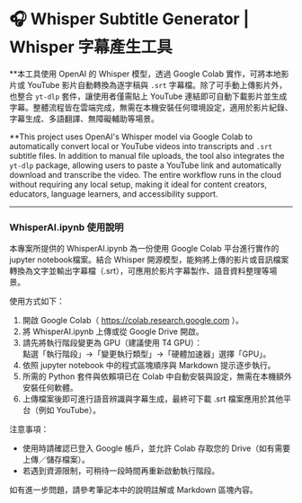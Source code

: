 # 🎧 Whisper Subtitle Generator | Whisper 字幕產生工具

**本工具使用 OpenAI 的 Whisper 模型，透過 Google Colab 實作，可將本地影片或 YouTube 影片自動轉換為逐字稿與 `.srt` 字幕檔。除了可手動上傳影片外，也整合 `yt-dlp` 套件，讓使用者僅需貼上 YouTube 連結即可自動下載影片並生成字幕。整體流程皆在雲端完成，無需在本機安裝任何環境設定，適用於影片紀錄、字幕生成、多語翻譯、無障礙輔助等場景。

**This project uses OpenAI's Whisper model via Google Colab to automatically convert local or YouTube videos into transcripts and `.srt` subtitle files. In addition to manual file uploads, the tool also integrates the `yt-dlp` package, allowing users to paste a YouTube link and automatically download and transcribe the video. The entire workflow runs in the cloud without requiring any local setup, making it ideal for content creators, educators, language learners, and accessibility support.

---
### WhisperAI.ipynb 使用說明


本專案所提供的 WhisperAI.ipynb 為一份使用 Google Colab 平台進行實作的jupyter notebook檔案。結合 Whisper 開源模型，能夠將上傳的影片或音訊檔案轉換為文字並輸出字幕檔（.srt），可應用於影片字幕製作、語音資料整理等場景。

使用方式如下：
1. 開啟 Google Colab（ https://colab.research.google.com ）。
2. 將 WhisperAI.ipynb 上傳或從 Google Drive 開啟。
3. 請先將執行階段變更為 GPU（建議使用 T4 GPU）：  
   點選「執行階段」→「變更執行類型」→「硬體加速器」選擇「GPU」。
4. 依照 jupyter notebook 中的程式區塊順序與 Markdown 提示逐步執行。
5. 所需的 Python 套件與依賴項已在 Colab 中自動安裝與設定，無需在本機額外安裝任何軟體。
6. 上傳檔案後即可進行語音辨識與字幕生成，最終可下載 .srt 檔案應用於其他平台（例如 YouTube）。

注意事項：
- 使用時請確認已登入 Google 帳戶，並允許 Colab 存取您的 Drive（如有需要上傳／儲存檔案）。
- 若遇到資源限制，可稍待一段時間再重新啟動執行階段。

如有進一步問題，請參考筆記本中的說明註解或 Markdown 區塊內容。
